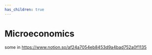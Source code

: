 ```yaml
---
has_children: true
---
```

# Microeconomics

some in <https://www.notion.so/af24a7054eb8453d9a4bad752a0f1135>